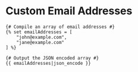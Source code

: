 # Custom Email Addresses

```twig
{# Compile an array of email addresses #}
{% set emailAddresses = [
    "john@example.com",
    "jane@example.com"
] %}

{# Output the JSON encoded array #}
{{ emailAddresses|json_encode }}
```
